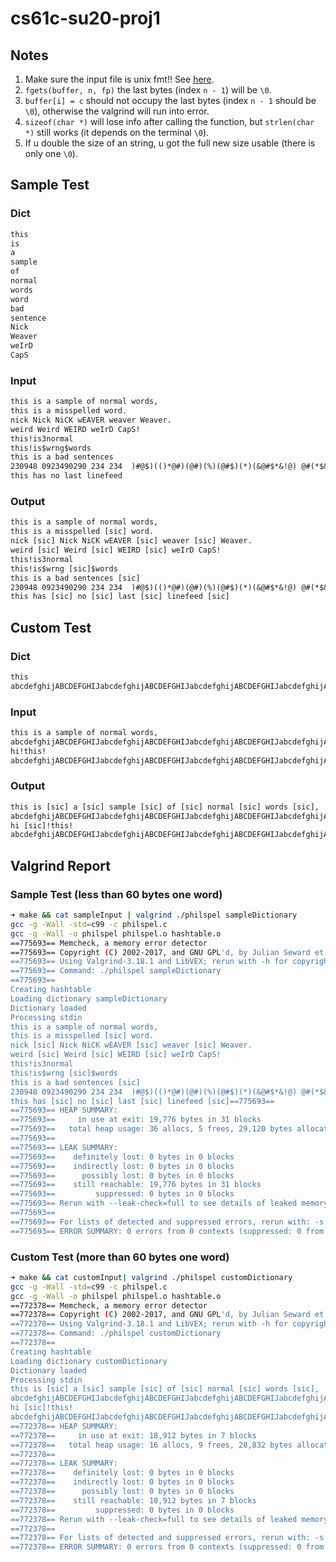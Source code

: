 # cs61c-su20-proj1

## Notes

1. Make sure the input file is unix fmt!! See [here](https://pandacase.github.io/linux/2024/04/06/dos2unix/).
2. `fgets(buffer, n, fp)` the last bytes (index `n - 1`) will be `\0`.
3. `buffer[i] = c` should not occupy the last bytes (index `n - 1` should be `\0`), otherwise the valgrind will run into error.
4. `sizeof(char *)` will lose info after calling the function, but `strlen(char *)` still works (it depends on the terminal `\0`).
5. If u double the size of an string, u got the full new size usable (there is only one `\0`).


## Sample Test

### Dict

```txt
this
is
a
sample
of
normal
words
word
bad
sentence
Nick
Weaver
weIrD
CapS
```

### Input

```txt
this is a sample of normal words,
this is a misspelled word.
nick Nick NiCK wEAVER weaver Weaver.
weird Weird WEIRD weIrD CapS!
this!is3normal
this!is$wrng$words
this is a bad sentences
230948 0923490290 234 234  )#@$)(()*@#)(@#)(%)(@#$)(*)(&@#$*&!@) @#(*$&
this has no last linefeed
```

### Output

```txt
this is a sample of normal words,
this is a misspelled [sic] word.
nick [sic] Nick NiCK wEAVER [sic] weaver [sic] Weaver.
weird [sic] Weird [sic] WEIRD [sic] weIrD CapS!
this!is3normal
this!is$wrng [sic]$words
this is a bad sentences [sic]
230948 0923490290 234 234  )#@$)(()*@#)(@#)(%)(@#$)(*)(&@#$*&!@) @#(*$&
this has [sic] no [sic] last [sic] linefeed [sic]
```

## Custom Test

### Dict

```txt
this
abcdefghijABCDEFGHIJabcdefghijABCDEFGHIJabcdefghijABCDEFGHIJabcdefghijABCDEFGHIJabcdefghijABCDEFGHIJabcdefghijABCDEFGHIJabcdefghijABCDEFGHIJabcdefghijABCDEFGHIJabcdefghijABCDEFGHIJ
```

### Input

```txt
this is a sample of normal words,
abcdefghijABCDEFGHIJabcdefghijABCDEFGHIJabcdefghijABCDEFGHIJabcdefghijABCDEFGHIJabcdefghijABCDEFGHIJabcdefghijABCDEFGHIJabcdefghijABCDEFGHIJabcdefghijABCDEFGHIJabcdefghijABCDEFGHIJ
hi!this!
abcdefghijABCDEFGHIJabcdefghijABCDEFGHIJabcdefghijABCDEFGHIJabcdefghijABCDEFGHIJabcdefghijABCDEFGHIJabcdefghijABCDEFGHIJabcdefghij
```

### Output

```txt
this is [sic] a [sic] sample [sic] of [sic] normal [sic] words [sic],
abcdefghijABCDEFGHIJabcdefghijABCDEFGHIJabcdefghijABCDEFGHIJabcdefghijABCDEFGHIJabcdefghijABCDEFGHIJabcdefghijABCDEFGHIJabcdefghijABCDEFGHIJabcdefghijABCDEFGHIJabcdefghijABCDEFGHIJ
hi [sic]!this!
abcdefghijABCDEFGHIJabcdefghijABCDEFGHIJabcdefghijABCDEFGHIJabcdefghijABCDEFGHIJabcdefghijABCDEFGHIJabcdefghijABCDEFGHIJabcdefghij [sic]
```

## Valgrind Report

### Sample Test (less than 60 bytes one word)

```sh
➜ make && cat sampleInput | valgrind ./philspel sampleDictionary
gcc -g -Wall -std=c99 -c philspel.c
gcc -g -Wall -o philspel philspel.o hashtable.o
==775693== Memcheck, a memory error detector
==775693== Copyright (C) 2002-2017, and GNU GPL'd, by Julian Seward et al.
==775693== Using Valgrind-3.18.1 and LibVEX; rerun with -h for copyright info
==775693== Command: ./philspel sampleDictionary
==775693== 
Creating hashtable
Loading dictionary sampleDictionary
Dictionary loaded
Processing stdin
this is a sample of normal words,
this is a misspelled [sic] word.
nick [sic] Nick NiCK wEAVER [sic] weaver [sic] Weaver.
weird [sic] Weird [sic] WEIRD [sic] weIrD CapS!
this!is3normal
this!is$wrng [sic]$words
this is a bad sentences [sic]
230948 0923490290 234 234  )#@$)(()*@#)(@#)(%)(@#$)(*)(&@#$*&!@) @#(*$&
this has [sic] no [sic] last [sic] linefeed [sic]==775693== 
==775693== HEAP SUMMARY:
==775693==     in use at exit: 19,776 bytes in 31 blocks
==775693==   total heap usage: 36 allocs, 5 frees, 29,120 bytes allocated
==775693== 
==775693== LEAK SUMMARY:
==775693==    definitely lost: 0 bytes in 0 blocks
==775693==    indirectly lost: 0 bytes in 0 blocks
==775693==      possibly lost: 0 bytes in 0 blocks
==775693==    still reachable: 19,776 bytes in 31 blocks
==775693==         suppressed: 0 bytes in 0 blocks
==775693== Rerun with --leak-check=full to see details of leaked memory
==775693== 
==775693== For lists of detected and suppressed errors, rerun with: -s
==775693== ERROR SUMMARY: 0 errors from 0 contexts (suppressed: 0 from 0)
```

### Custom Test (more than 60 bytes one word)

```sh
➜ make && cat customInput| valgrind ./philspel customDictionary
gcc -g -Wall -std=c99 -c philspel.c
gcc -g -Wall -o philspel philspel.o hashtable.o
==772378== Memcheck, a memory error detector
==772378== Copyright (C) 2002-2017, and GNU GPL'd, by Julian Seward et al.
==772378== Using Valgrind-3.18.1 and LibVEX; rerun with -h for copyright info
==772378== Command: ./philspel customDictionary
==772378== 
Creating hashtable
Loading dictionary customDictionary
Dictionary loaded
Processing stdin
this is [sic] a [sic] sample [sic] of [sic] normal [sic] words [sic],
abcdefghijABCDEFGHIJabcdefghijABCDEFGHIJabcdefghijABCDEFGHIJabcdefghijABCDEFGHIJabcdefghijABCDEFGHIJabcdefghijABCDEFGHIJabcdefghijABCDEFGHIJabcdefghijABCDEFGHIJabcdefghijABCDEFGHIJ
hi [sic]!this!
abcdefghijABCDEFGHIJabcdefghijABCDEFGHIJabcdefghijABCDEFGHIJabcdefghijABCDEFGHIJabcdefghijABCDEFGHIJabcdefghijABCDEFGHIJabcdefghij [sic]==772378== 
==772378== HEAP SUMMARY:
==772378==     in use at exit: 18,912 bytes in 7 blocks
==772378==   total heap usage: 16 allocs, 9 frees, 28,832 bytes allocated
==772378== 
==772378== LEAK SUMMARY:
==772378==    definitely lost: 0 bytes in 0 blocks
==772378==    indirectly lost: 0 bytes in 0 blocks
==772378==      possibly lost: 0 bytes in 0 blocks
==772378==    still reachable: 18,912 bytes in 7 blocks
==772378==         suppressed: 0 bytes in 0 blocks
==772378== Rerun with --leak-check=full to see details of leaked memory
==772378== 
==772378== For lists of detected and suppressed errors, rerun with: -s
==772378== ERROR SUMMARY: 0 errors from 0 contexts (suppressed: 0 from 0)
```